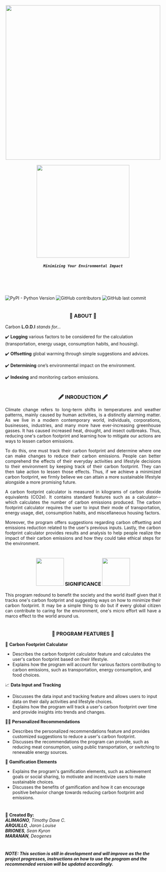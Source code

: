 <br>

<p align="center">
  <img src="https://openseauserdata.com/files/789252fba32d5b8fba2ada31c7494e85.gif" width="500px"/><br><br>
<img src="https://cdn.discordapp.com/attachments/1048446248274890764/1090452906676854935/AJKNDKANLD-1.png?fbclid=IwAR375VbPkiX4xkE3Em5QXE7dgA0EyWxoHw4paKdktEC-3ppjOtD3rDQ3dE0" width="300px"/><br>
</p>

<h5 align="center"><code>Minimizing Your Environmental Impact</code></h5>


<br><br><br>

![PyPI - Python Version](https://img.shields.io/pypi/pyversions/Django?color=red&logoColor=light%20red&style=for-the-badge) ![GitHub contributors](https://img.shields.io/github/contributors/JaronLouise/Carbon_LODI?color=blue&style=for-the-badge) ![GitHub last commit](https://img.shields.io/github/last-commit/JaronLouise/Carbon_LODI?style=for-the-badge)

#

<h3 align="center">📌 ABOUT 📌 </h3>

Carbon __L.O.D.I__ _stands for..._

✔️ __Logging__ various factors to be considered for the calculation (transportation, energy usage, consumption habits, and housing).

✔️ __Offsetting__ global warming through simple suggestions and advices. 

✔️ __Determining__ one’s environmental impact on the environment.

✔️ __Indexing__ and monitoring carbon emissions.

#

<h3 align = "center">🖋 INRODUCTION 🖋</h3>

<p align="justify">
Climate change refers to long-term shifts in temperatures and weather patterns, mainly caused by human activities, is a distinctly alarming matter. As we live in a modern contemporary world, individuals, corporations, businesses, industries, and many more have ever-increasing greenhouse gasses. It has caused increased heat, drought, and insect outbreaks. Thus, reducing one's carbon footprint and learning how to mitigate our actions are ways to lessen carbon emissions.
</p>

<p align="justify">
To do this, one must track their carbon footprint and determine where one can make changes to reduce their carbon emissions. People can better comprehend the effects of their everyday activities and lifestyle decisions to their environment by keeping track of their carbon footprint. They can then take action to lessen those effects. Thus, if we achieve a minimized carbon footprint, we firmly believe we can attain a more sustainable lifestyle alongside a more promising future.
</p>

<p align="justify">
A carbon footprint calculator is measured in kilograms of carbon dioxide equivalents (CO2e). It contains standard features such as a calculator--which calculates the number of carbon emissions produced. The carbon footprint calculator requires the user to input their mode of transportation, energy usage, diet, consumption habits, and miscellaneous housing factors.
</p>


<p align="justify">
Moreover, the program offers suggestions regarding carbon offsetting and emissions reduction related to the user's previous inputs. Lastly, the carbon footprint calculator provides results and analysis to help people realize the impact of their carbon emissions and how they could take ethical steps for the environment.
</p>

#
<h3 align="center"><img src="https://i.pinimg.com/originals/ee/9d/de/ee9dde88ff4949f5984bf108bdeea0bc.gif" width="90px"/> SIGNIFICANCE <img src="https://i.pinimg.com/originals/ee/9d/de/ee9dde88ff4949f5984bf108bdeea0bc.gif" width="90px"/>   </h3>

<p align="justify">
This program redound to benefit the society and the world itself given that it tracks one's carbon footprint and suggesting ways on how to minimize their carbon footprint. It may be a simple thing to do but if every global citizen can contribute to caring for the environment, one's micro effort will have a marco effect to the world around us.
</p>

#

<h3 align="center">🚀 PROGRAM FEATURES 🚀</h3>

🧮 __Carbon Footprint Calculator__

* Describes the carbon footprint calculator feature and calculates the user's carbon footprint based on their lifestyle.  
* Explains how the program will account for various factors contributing to carbon emissions, such as transportation, energy consumption, and food choices.

📈 __Data Input and Tracking__

* Discusses the data input and tracking feature and allows users to input data on their daily activities and lifestyle choices.  
* Explains how the program will track a user's carbon footprint over time and provide insights into trends and changes.

👨‍🏫 __Personalized Recommendations__

* Describes the personalized recommendations feature and provides customized suggestions to reduce a user's carbon footprint.  
* Discusses the recommendations the program can provide, such as reducing meat consumption, using public transportation, or switching to renewable energy sources.

🎲 __Gamification Elements__

* Explains the program's gamification elements, such as achievement goals or social sharing, to motivate and incentivize users to make sustainable choices.  
* Discusses the benefits of gamification and how it can encourage positive behavior change towards reducing carbon footprint and emissions.
 
#

📝 __Created By:__  
___ALIMAGNO__, Timothy Dave C.   
__ARQUILLO__, Jaron Louise   
__BRIONES__, Sean Kyron   
__MARANAN__, Deogenes_
#

##### NOTE: This section is still in development and will improve as the the project progresses, instructions on how to use the program and the recommended version will be updated accordingly. 
#
